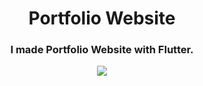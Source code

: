 <h1 align="center">Portfolio Website</h1>

<h3 align="center">I made Portfolio Website with Flutter.</h3>

<p align="center">
  <img src="https://user-images.githubusercontent.com/61988280/102913635-1bf5b900-4490-11eb-856b-6c2196856c68.JPG">
</p>
